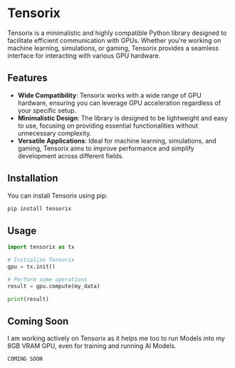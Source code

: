 # Tensorix

Tensorix is a minimalistic and highly compatible Python library designed to facilitate efficient communication with GPUs. Whether you're working on machine learning, simulations, or gaming, Tensorix provides a seamless interface for interacting with various GPU hardware.

## Features

- **Wide Compatibility**: Tensorix works with a wide range of GPU hardware, ensuring you can leverage GPU acceleration regardless of your specific setup.
- **Minimalistic Design**: The library is designed to be lightweight and easy to use, focusing on providing essential functionalities without unnecessary complexity.
- **Versatile Applications**: Ideal for machine learning, simulations, and gaming, Tensorix aims to improve performance and simplify development across different fields.

## Installation

You can install Tensorix using pip:

```bash
pip install tensorix
```

## Usage
```python 
import tensorix as tx

# Initialize Tensorix
gpu = tx.init()

# Perform some operations
result = gpu.compute(my_data)

print(result)
```

## Coming Soon
I am working actively on Tensorix as it helps me too to run Models into my 8GB VRAM GPU, even for training and running AI Models.
```
COMING SOON
```


